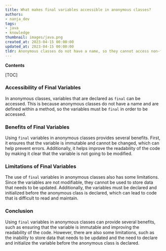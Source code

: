 ```yaml
---
title: What makes final variables accessible in anonymous classes?
authors:
- nanja_dev
tags:
- java
- knowledge
thumbnail: images/java.png
created_at: 2023-04-15 00:00:00
updated_at: 2023-04-15 00:00:00
tldr: Anonymous classes do not have a name, so they cannot access non-final variables due to the restriction of variable access within inner classes.
---
```


**Contents**

[TOC]

### Accessibility of Final Variables
In anonymous classes, variables that are declared as `final` can be accessed. This is because anonymous classes do not have a name and are defined within a method, so the variables must be `final` in order to be accessed.

### Benefits of Final Variables
Using `final` variables in anonymous classes provides several benefits. First, it ensures that the variable is immutable and cannot be changed, which can help prevent errors. Additionally, it helps improve the readability of the code by making it clear that the variable is not going to be modified.

### Limitations of Final Variables
The use of `final` variables in anonymous classes also has some limitations. Since the variables are not modifiable, they cannot be used to store data that needs to be updated. Additionally, the variables must be declared and initialized before the anonymous class is declared, which can lead to code that is difficult to read and maintain.

### Conclusion
Using `final` variables in anonymous classes can provide several benefits, such as ensuring that the variable is immutable and improving the readability of the code. However, there are also some limitations, such as the inability to store data that needs to be updated and the need to declare and initialize the variable before the anonymous class is declared.
